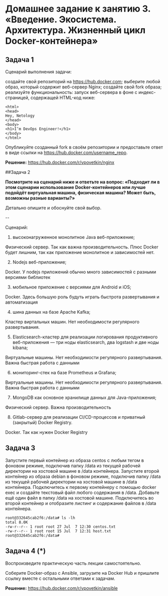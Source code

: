 # Домашнее задание к занятию 3. «Введение. Экосистема. Архитектура. Жизненный цикл Docker-контейнера»


## Задача 1

Сценарий выполнения задачи:

создайте свой репозиторий на https://hub.docker.com;
выберите любой образ, который содержит веб-сервер Nginx;
создайте свой fork образа;
реализуйте функциональность: запуск веб-сервера в фоне с индекс-страницей, содержащей HTML-код ниже:

```
<html>
<head>
Hey, Netology
</head>
<body>
<h1>I’m DevOps Engineer!</h1>
</body>
</html>
```

Опубликуйте созданный fork в своём репозитории и предоставьте ответ в виде ссылки на https://hub.docker.com/username_repo.


**Решение:** https://hub.docker.com/r/vpovetkin/nginx

##Задача 2

**Посмотрите на сценарий ниже и ответьте на вопрос: «Подходит ли в этом сценарии использование Docker-контейнеров или лучше подойдёт виртуальная машина, физическая машина? Может быть, возможны разные варианты?»**

Детально опишите и обоснуйте свой выбор.

--

Сценарий:

1. высоконагруженное монолитное Java веб-приложение;

Физический сервер. Так как важна производительность. Плюс Docker будет лишним, так как приложение монолитное и зависимостей нет.

2. Nodejs веб-приложение;

Docker. У nodejs приложений обычно много зависимостей с разными версиями библиотек

3. мобильное приложение c версиями для Android и iOS;

Docker. Здесь большую роль будуть играть быстрота развертывания и автоматизация

4. шина данных на базе Apache Kafka;

Кластер виртальных машин. Нет необходимости регулярного развертывания. 

5. Elasticsearch-кластер для реализации логирования продуктивного веб-приложения — три ноды elasticsearch, два logstash и две ноды kibana;

Виртуальные машины. Нет необходимости регулярного развертывания. Важна быстрая работа с данными

6. мониторинг-стек на базе Prometheus и Grafana;

Виртуальные машины. Нет необходимости регулярного развертывания. Важна быстрая работа с данными

7. MongoDB как основное хранилище данных для Java-приложения;

Физический сервер. Важна производительность

8. Gitlab-сервер для реализации CI/CD-процессов и приватный (закрытый) Docker Registry.

Docker. Так как нужен Docker Registry

## Задача 3

Запустите первый контейнер из образа centos c любым тегом в фоновом режиме, подключив папку /data из текущей рабочей директории на хостовой машине в /data контейнера.
Запустите второй контейнер из образа debian в фоновом режиме, подключив папку /data из текущей рабочей директории на хостовой машине в /data контейнера.
Подключитесь к первому контейнеру с помощью docker exec и создайте текстовый файл любого содержания в /data.
Добавьте ещё один файл в папку /data на хостовой машине.
Подключитесь во второй контейнер и отобразите листинг и содержание файлов в /data контейнера.

```
root@332645cab2f6:/data# ls -lh
total 8.0K
-rw-r--r-- 1 root root 27 Jul  7 12:30 centos.txt
-rw-r--r-- 1 root root 15 Jul  7 12:31 host.txt
root@332645cab2f6:/data#
```


## Задача 4 (*)

Воспроизведите практическую часть лекции самостоятельно.

Соберите Docker-образ с Ansible, загрузите на Docker Hub и пришлите ссылку вместе с остальными ответами к задачам.

**Решение:** https://hub.docker.com/r/vpovetkin/ansible